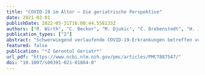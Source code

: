 ```yaml
---
title: "COVID-19 im Alter – Die geriatrische Perspektive"
date: 2021-02-01
publishDate: 2022-05-31T16:00:44.558133Z
authors: ["R. Wirth", "C. Becker", "M. Djukic", "C. Drebenstedt", "H. J. Heppner", "A. H. Jacobs", "M. Meisel", "G. Michels", "R. Nau", "J. Pantel", "J. M. Bauer"]
publication_types: ["2"]
abstract: "Schwerwiegend verlaufende COVID-19-Erkrankungen betreffen vorwiegend die ältere Bevölkerung. Die Mortalität der hospitalisierten COVID-19-Patienten im Alter über 80 Jahre liegt international bei bis zu 54 %. Daher ist ein Blick auf die Erkrankung aus geriatrischer Perspektive erforderlich. Diagnostik und Therapie der COVID-19-Erkrankung unterscheiden sich bei den älteren Patienten nicht grundsätzlich von der bei jüngeren Patienten. Allerdings ist bei Patienten im hohen Alter gehäuft mit einer atypischen Symptomatik zu rechnen. Der Rehabilitationsbedarf nach durchgemachter Infektion ist bei älteren COVID-19-Patienten deutlich höher als bei jüngeren Patienten. Paradoxerweise steht der Notwendigkeit vermehrter Rehabilitationsleistungen jedoch ein sinkendes Angebot geriatrischer Rehabilitationsmöglichkeiten gegenüber, da viele Abteilungen entweder geschlossen oder deren Behandlungskapazitäten reduziert wurden. Generell sollten Quarantäne- und Isolationsmaßnahmen in der älteren Bevölkerung verstärkt auf ihre Verhältnismäßigkeit überprüft werden, da die gesundheitlichen und emotionalen Auswirkungen gravierend sein können. Angesichts der ungünstigen Prognose bei hochaltrigen COVID-19-Patienten kommt der Berücksichtigung des Patientenwillens eine besondere Bedeutung zu. Daher sollten Angehörige und Ärzte sich frühzeitig, d. h. möglichst bereits vor dem Auftreten einer Infektion, bemühen, diesen zu eruieren und angemessen zu dokumentieren. Erfreulicherweise lassen die bisherigen Daten hoffen, dass die Impfung mit den in Deutschland zugelassenen mRNA-Impfstoffen gegen SARS-CoV‑2 auch im hohen Alter gut wirksam ist."
featured: false
publication: "*Z Gerontol Geriatr*"
url_pdf: "https://www.ncbi.nlm.nih.gov/pmc/articles/PMC7887547/"
doi: "10.1007/s00391-021-01864-0"
---
```



